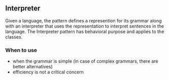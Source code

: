 ## Interpreter

Given a language, the pattern defines a represention for its grammar along with an
interpreter that uses the representation to interpret sentences in the language. 
The Interpreter pattern has behavioral purpose and applies to the classes.

### When to use

* when the grammar is simple (in case of complex grammars, there are better alternatives)
* efficiency is not a critical concern